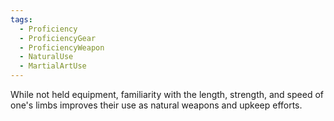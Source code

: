 ```yaml
---
tags:
  - Proficiency
  - ProficiencyGear
  - ProficiencyWeapon
  - NaturalUse
  - MartialArtUse
---
```

While not held equipment, familiarity with the length, strength, and speed of one's limbs improves their use as natural weapons and upkeep efforts.